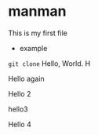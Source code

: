 # manman
 
This is my first file

+ example

```git clone```
Hello, World.
H

Hello again

Hello 2

hello3

Hello 4
